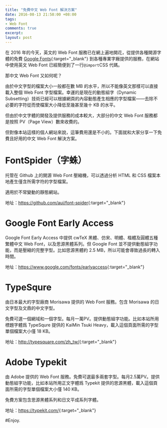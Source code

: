 ```yaml
---
title: "免費中文 Web Font 解決方案"
date: 2016-08-13 21:58:00 +08:00
tags:
- Web Font
comments: true
excerpt: 
layout: post
---
```


在 2016 年的今天，英文的 Web Font 服務已在網上遍地開花，從提供各種開源字體的免費 [Google Fonts](https://fonts.google.com/){:target="_blank"} 到各種專業字厰提供的服務，在網站中使用英文 Web Font 已經簡便到了一行`@import`CSS 代碼。

那中文 Web Font 又如何呢？

由於中文字型的檔案大小一般都在數 MB 的水平，所以不能像英文那樣可以直接載入整個 Web Font 字型檔案。幸運的是現在的動態組字（Dynamic Subsetting）技術已經可以根據網頁的內容動態產生相應的字型檔案——去除不必要的字符從而使檔案大小降低至幾甚至幾十 KB 的水平。

但由於中文字體的開發及提供服務的成本較大，大部分的中文 Web Font 服務都是按照 PV（Page View）數來收費的。

但對像本站這樣的個人網站來說，這筆費用還是不小的。下面就和大家分享一下免費且好用的中文 Web Font 解決方案。

# FontSpider（字蛛）

托管在 Github 上的開源 Web Font 壓縮機，可以透過分析 HTML 和 CSS  檔案本地產生僅含所需字符的字型檔案。

適用於不常變動的靜態網站。

地址：<https://github.com/aui/font-spider>{:target="_blank"}

# Google Font Early Access

Google Font Early Access 中提供 cwTeX 黑體、仿宋、明體、楷體及圓體五種繁體中文 Web Font，以及思源黑體系列。但 Google Font 並不提供動態組字功能，而是壓縮的完整字型。比如思源黑體約 2.5 MB，所以可能會導致過長的轉入時間。

地址：<https://www.google.com/fonts/earlyaccess>{:target="_blank"}

# TypeSqure

由日本最大的字型廠商 Morisawa 提供的 Web Font 服務。包含 Morisawa 的日文字型及文鼎的中文字型。

免費可選一個網域和一個字型。每月一萬PV。提供動態組字功能。比如本站所用標題字體爲 TypeSqure 提供的 KaiMin Tsuki Heavy，載入這個頁面所需的字型單個檔案大小僅 18 KB。

地址：<http://typesquare.com/zh_tw/>{:target="_blank"}

# Adobe Typekit

由 Adobe 提供的 Web Font 服務。免費可選最多兩套字型。每月2.5萬PV。提供動態組字功能，比如本站所用正文字體爲 Typekit 提供的思源黑體，載入這個頁面所需的字型單個檔案大小僅 140 KB。

免費方案包含思源黑體系列和日文平成系列字體。

地址：<https://typekit.com/>{:target="_blank"}

#Enjoy.